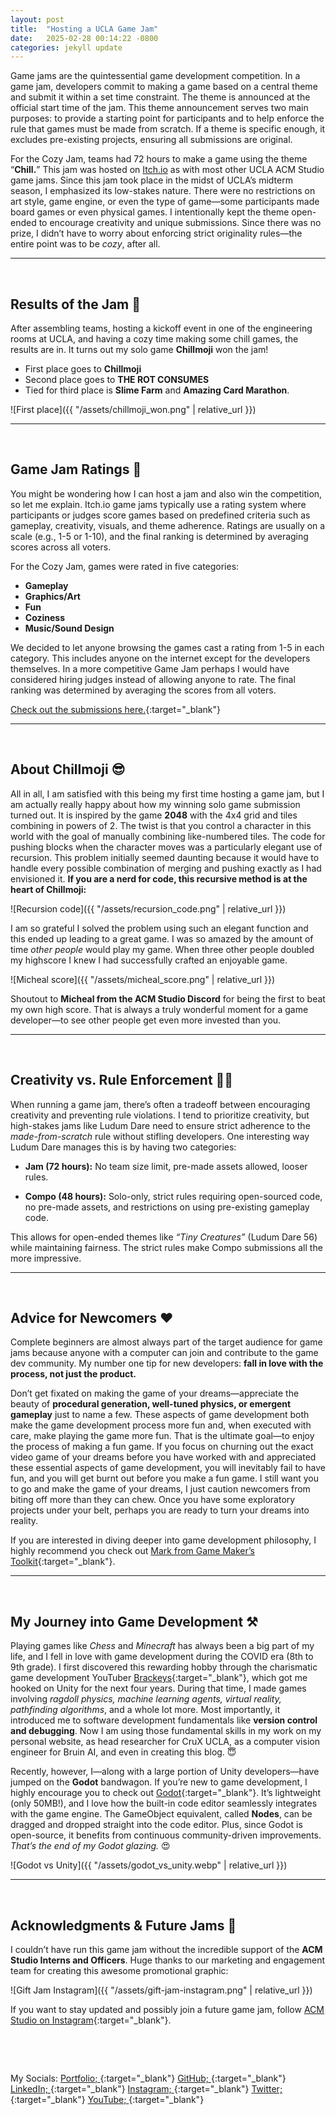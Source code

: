 ```yaml
---
layout: post
title:  "Hosting a UCLA Game Jam"
date:   2025-02-28 00:14:22 -0800
categories: jekyll update
---
```


Game jams are the quintessential game development competition. In a game jam, developers commit to making a game based on a central theme and submit it within a set time constraint. The theme is announced at the official start time of the jam. This theme announcement serves two main purposes: to provide a starting point for participants and to help enforce the rule that games must be made from scratch. If a theme is specific enough, it excludes pre-existing projects, ensuring all submissions are original.

For the Cozy Jam, teams had 72 hours to make a game using the theme “**Chill.**” This jam was hosted on [Itch.io](https://itch.io/) as with most other UCLA ACM Studio game jams. Since this jam took place in the midst of UCLA’s midterm season, I emphasized its low-stakes nature. There were no restrictions on art style, game engine, or even the type of game—some participants made board games or even physical games. I intentionally kept the theme open-ended to encourage creativity and unique submissions. Since there was no prize, I didn’t have to worry about enforcing strict originality rules—the entire point was to be *cozy*, after all.

---
⠀

## Results of the Jam 🎉

After assembling teams, hosting a kickoff event in one of the engineering rooms at UCLA, and having a cozy time making some chill games, the results are in. It turns out my solo game **Chillmoji** won the jam!

- First place goes to **Chillmoji**
- Second place goes to **THE ROT CONSUMES**
- Tied for third place is **Slime Farm** and **Amazing Card Marathon**.

![First place]({{ "/assets/chillmoji_won.png" | relative_url }})

---
⠀

## Game Jam Ratings 💯

You might be wondering how I can host a jam and also win the competition, so let me explain. Itch.io game jams typically use a rating system where participants or judges score games based on predefined criteria such as gameplay, creativity, visuals, and theme adherence. Ratings are usually on a scale (e.g., 1-5 or 1-10), and the final ranking is determined by averaging scores across all voters.

For the Cozy Jam, games were rated in five categories: 
- **Gameplay**
- **Graphics/Art**
- **Fun**
- **Coziness**
- **Music/Sound Design**
 
We decided to let anyone browsing the games cast a rating from 1-5 in each category. This includes anyone on the internet except for the developers themselves. In a more competitive Game Jam perhaps I would have considered hiring judges instead of allowing anyone to rate. The final ranking was determined by averaging the scores from all voters.

[Check out the submissions here.](https://itch.io/jam/acm-studio-2025-cozy-jam){:target="_blank"}

---
⠀

## About Chillmoji 😎

All in all, I am satisfied with this being my first time hosting a game jam, but I am actually really happy about how my winning solo game submission turned out. It is inspired by the game **2048** with the 4x4 grid and tiles combining in powers of 2. The twist is that you control a character in this world with the goal of manually combining like-numbered tiles. The code for pushing blocks when the character moves was a particularly elegant use of recursion. This problem initially seemed daunting because it would have to handle every possible combination of merging and pushing exactly as I had envisioned it. **If you are a nerd for code, this recursive method is at the heart of Chillmoji:**

![Recursion code]({{ "/assets/recursion_code.png" | relative_url }})

 

I am so grateful I solved the problem using such an elegant function and this ended up leading to a great game. I was so amazed by the amount of time *other people* would play my game. When three other people doubled my highscore I knew I had successfully crafted an enjoyable game.

![Micheal score]({{ "/assets/micheal_score.png" | relative_url }})

Shoutout to **Micheal from the ACM Studio Discord** for being the first to beat my own high score. That is always a truly wonderful moment for a game developer—to see other people get even more invested than you.

---
⠀

## Creativity vs. Rule Enforcement 🎨🚓

When running a game jam, there’s often a tradeoff between encouraging creativity and preventing rule violations. I tend to prioritize creativity, but high-stakes jams like Ludum Dare need to ensure strict adherence to the *made-from-scratch* rule without stifling developers. One interesting way Ludum Dare manages this is by having two categories:

- **Jam (72 hours):** No team size limit, pre-made assets allowed, looser rules.

- **Compo (48 hours):** Solo-only, strict rules requiring open-sourced code, no pre-made assets, and restrictions on using pre-existing gameplay code.

This allows for open-ended themes like *“Tiny Creatures”* (Ludum Dare 56) while maintaining fairness. The strict rules make Compo submissions all the more impressive.

---
⠀

## Advice for Newcomers ♥️

Complete beginners are almost always part of the target audience for game jams because anyone with a computer can join and contribute to the game dev community. My number one tip for new developers: **fall in love with the process, not just the product.**

Don’t get fixated on making the game of your dreams—appreciate the beauty of **procedural generation, well-tuned physics, or emergent gameplay** just to name a few. These aspects of game development both make the game development process more fun and, when executed with care, make playing the game more fun. That is the ultimate goal—to enjoy the process of making a fun game. If you focus on churning out the exact video game of your dreams before you have worked with and appreciated these essential aspects of game development, you will inevitably fail to have fun, and you will get burnt out before you make a fun game. I still want you to go and make the game of your dreams, I just caution newcomers from biting off more than they can chew. Once you have some exploratory projects under your belt, perhaps you are ready to turn your dreams into reality.

If you are interested in diving deeper into game development philosophy, I highly recommend you check out [Mark from Game Maker’s Toolkit](https://www.youtube.com/channel/UCqJ-Xo29CKyLTjn6z2XwYAw){:target="_blank"}.

---
⠀

## My Journey into Game Development ⚒️

Playing games like *Chess* and *Minecraft* has always been a big part of my life, and I fell in love with game development during the COVID era (8th to 9th grade). I first discovered this rewarding hobby through the charismatic game development YouTuber [Brackeys](https://www.youtube.com/channel/UCYbK_tjZ2OrIZFBvU6CCMiA){:target="_blank"}, which got me hooked on Unity for the next four years. During that time, I made games involving *ragdoll physics, machine learning agents, virtual reality, pathfinding algorithms*, and a whole lot more. Most importantly, it introduced me to software development fundamentals like **version control and debugging**. Now I am using those fundamental skills in my work on my personal website, as head researcher for CruX UCLA, as a computer vision engineer for Bruin AI, and even in creating this blog. 😇

Recently, however, I—along with a large portion of Unity developers—have jumped on the **Godot** bandwagon. If you’re new to game development, I highly encourage you to check out [Godot](https://godotengine.org/){:target="_blank"}. It’s lightweight (only 50MB!), and I love how the built-in code editor seamlessly integrates with the game engine. The GameObject equivalent, called **Nodes**, can be dragged and dropped straight into the code editor. Plus, since Godot is open-source, it benefits from continuous community-driven improvements. *That’s the end of my Godot glazing.* 😍

![Godot vs Unity]({{ "/assets/godot_vs_unity.webp" | relative_url }})

---
⠀

## Acknowledgments & Future Jams 🤔

I couldn’t have run this game jam without the incredible support of the **ACM Studio Interns and Officers**. Huge thanks to our marketing and engagement team for creating this awesome promotional graphic:

![Gift Jam Instagram]({{ "/assets/gift-jam-instagram.png" | relative_url }})

If you want to stay updated and possibly join a future game jam, follow [ACM Studio on Instagram](https://www.instagram.com/acmstudio.ucla/){:target="_blank"}.

⠀

⠀

My Socials:
[Portfolio; ](https://aeriab.github.io){:target="_blank"}
[GitHub; ](https://github.com/aeriab){:target="_blank"}
[LinkedIn; ](https://www.linkedin.com/in/aeria){:target="_blank"}
[Instagram; ](https://www.instagram.com/brendan_aeria1622/){:target="_blank"}
[Twitter; ](https://x.com/BrendanAeria){:target="_blank"}
[YouTube; ](https://www.youtube.com/@brendan3511/featured){:target="_blank"}

